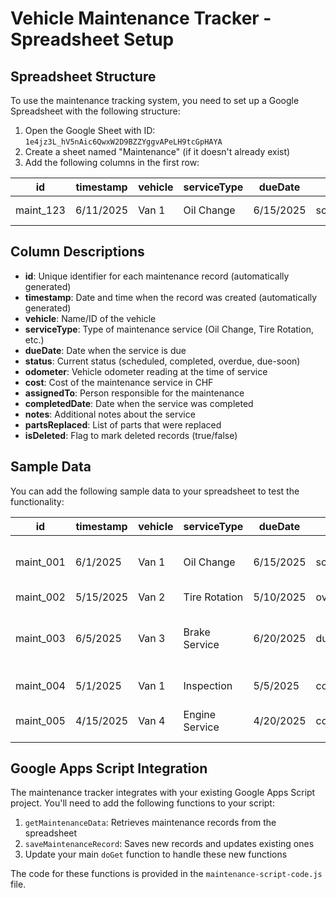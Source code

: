 # Vehicle Maintenance Tracker - Spreadsheet Setup

## Spreadsheet Structure

To use the maintenance tracking system, you need to set up a Google Spreadsheet with the following structure:

1. Open the Google Sheet with ID: `1e4jz3L_hV5nAic6QwxW2D9BZZYggvAPeLH9tcGpHAYA`
2. Create a sheet named "Maintenance" (if it doesn't already exist)
3. Add the following columns in the first row:

| id | timestamp | vehicle | serviceType | dueDate | status | odometer | cost | assignedTo | completedDate | notes | partsReplaced | isDeleted |
|----|-----------|---------|-------------|---------|--------|----------|------|------------|---------------|-------|--------------|-----------|
| maint_123 | 6/11/2025 | Van 1 | Oil Change | 6/15/2025 | scheduled | 50000 | 150 | John Mechanic | | Regular service | Oil filter | false |

## Column Descriptions

- **id**: Unique identifier for each maintenance record (automatically generated)
- **timestamp**: Date and time when the record was created (automatically generated)
- **vehicle**: Name/ID of the vehicle
- **serviceType**: Type of maintenance service (Oil Change, Tire Rotation, etc.)
- **dueDate**: Date when the service is due
- **status**: Current status (scheduled, completed, overdue, due-soon)
- **odometer**: Vehicle odometer reading at the time of service
- **cost**: Cost of the maintenance service in CHF
- **assignedTo**: Person responsible for the maintenance
- **completedDate**: Date when the service was completed
- **notes**: Additional notes about the service
- **partsReplaced**: List of parts that were replaced
- **isDeleted**: Flag to mark deleted records (true/false)

## Sample Data

You can add the following sample data to your spreadsheet to test the functionality:

| id | timestamp | vehicle | serviceType | dueDate | status | odometer | cost | assignedTo | completedDate | notes | partsReplaced | isDeleted |
|----|-----------|---------|-------------|---------|--------|----------|------|------------|---------------|-------|--------------|-----------|
| maint_001 | 6/1/2025 | Van 1 | Oil Change | 6/15/2025 | scheduled | 50000 | 150 | John Mechanic | | Regular 10,000 km service | Oil filter | false |
| maint_002 | 5/15/2025 | Van 2 | Tire Rotation | 5/10/2025 | overdue | 45000 | 80 | Auto Shop | | | | false |
| maint_003 | 6/5/2025 | Van 3 | Brake Service | 6/20/2025 | due-soon | 62000 | 350 | Maintenance Dept | | Front brakes need urgent attention | Brake pads, rotors | false |
| maint_004 | 5/1/2025 | Van 1 | Inspection | 5/5/2025 | completed | 48000 | 200 | Auto Shop | 5/4/2025 | Annual inspection | | false |
| maint_005 | 4/15/2025 | Van 4 | Engine Service | 4/20/2025 | completed | 75000 | 520 | John Mechanic | 4/18/2025 | Major engine service | Spark plugs, air filter | false |

## Google Apps Script Integration

The maintenance tracker integrates with your existing Google Apps Script project. You'll need to add the following functions to your script:

1. `getMaintenanceData`: Retrieves maintenance records from the spreadsheet
2. `saveMaintenanceRecord`: Saves new records and updates existing ones
3. Update your main `doGet` function to handle these new functions

The code for these functions is provided in the `maintenance-script-code.js` file.
